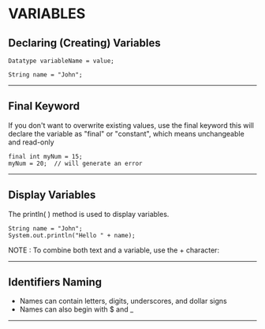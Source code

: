# VARIABLES

## Declaring (Creating) Variables

    Datatype variableName = value;

    String name = "John";

---
## Final Keyword
If you don't want to overwrite existing values, use the final keyword this will declare the variable as "final" or "constant", which means unchangeable and read-only

    final int myNum = 15;
    myNum = 20;  // will generate an error

---
## Display Variables
The println( ) method is used to display variables.

    String name = "John";
    System.out.println("Hello " + name);

NOTE : To combine both text and a variable, use the + character:

---
## Identifiers Naming
- Names can contain letters, digits, underscores, and dollar signs
- Names can also begin with $ and _ 

---